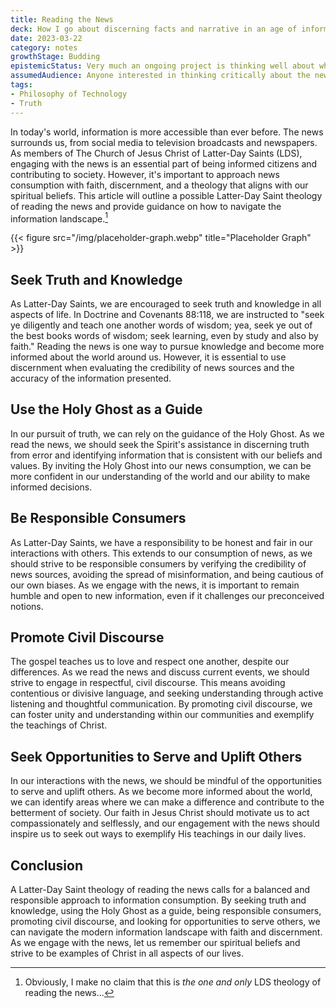 ```yaml
---
title: Reading the News
deck: How I go about discerning facts and narrative in an age of information superabundance and AI-deception
date: 2023-03-22
category: notes
growthStage: Budding
epistemicStatus: Very much an ongoing project is thinking well about what news I consume and why I consume it
assumedAudience: Anyone interested in thinking critically about the news, especially given the fact of information superabundance
tags: 
- Philosophy of Technology
- Truth
---
```


In today's world, information is more accessible than ever before. The news surrounds us, from social media to television broadcasts and newspapers. As members of The Church of Jesus Christ of Latter-Day Saints (LDS), engaging with the news is an essential part of being informed citizens and contributing to society. However, it's important to approach news consumption with faith, discernment, and a theology that aligns with our spiritual beliefs. This article will outline a possible Latter-Day Saint theology of reading the news and provide guidance on how to navigate the information landscape.[^1]

{{< figure
    src="/img/placeholder-graph.webp"
    title="Placeholder Graph" >}}

## Seek Truth and Knowledge
As Latter-Day Saints, we are encouraged to seek truth and knowledge in all aspects of life. In Doctrine and Covenants 88:118, we are instructed to "seek ye diligently and teach one another words of wisdom; yea, seek ye out of the best books words of wisdom; seek learning, even by study and also by faith." Reading the news is one way to pursue knowledge and become more informed about the world around us. However, it is essential to use discernment when evaluating the credibility of news sources and the accuracy of the information presented.

## Use the Holy Ghost as a Guide
In our pursuit of truth, we can rely on the guidance of the Holy Ghost. As we read the news, we should seek the Spirit's assistance in discerning truth from error and identifying information that is consistent with our beliefs and values. By inviting the Holy Ghost into our news consumption, we can be more confident in our understanding of the world and our ability to make informed decisions.

## Be Responsible Consumers
As Latter-Day Saints, we have a responsibility to be honest and fair in our interactions with others. This extends to our consumption of news, as we should strive to be responsible consumers by verifying the credibility of news sources, avoiding the spread of misinformation, and being cautious of our own biases. As we engage with the news, it is important to remain humble and open to new information, even if it challenges our preconceived notions.

## Promote Civil Discourse
The gospel teaches us to love and respect one another, despite our differences. As we read the news and discuss current events, we should strive to engage in respectful, civil discourse. This means avoiding contentious or divisive language, and seeking understanding through active listening and thoughtful communication. By promoting civil discourse, we can foster unity and understanding within our communities and exemplify the teachings of Christ.

## Seek Opportunities to Serve and Uplift Others
In our interactions with the news, we should be mindful of the opportunities to serve and uplift others. As we become more informed about the world, we can identify areas where we can make a difference and contribute to the betterment of society. Our faith in Jesus Christ should motivate us to act compassionately and selflessly, and our engagement with the news should inspire us to seek out ways to exemplify His teachings in our daily lives.

## Conclusion
A Latter-Day Saint theology of reading the news calls for a balanced and responsible approach to information consumption. By seeking truth and knowledge, using the Holy Ghost as a guide, being responsible consumers, promoting civil discourse, and looking for opportunities to serve others, we can navigate the modern information landscape with faith and discernment. As we engage with the news, let us remember our spiritual beliefs and strive to be examples of Christ in all aspects of our lives.

[^1]: Obviously, I make no claim that this is _the one and only_ LDS theology of reading the news...